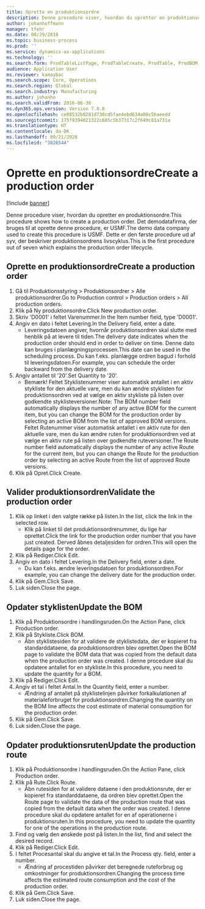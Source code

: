 ```yaml
---
title: Oprette en produktionsordre
description: Denne procedure viser, hvordan du opretter en produktionsordre.
author: johanhoffmann
manager: tfehr
ms.date: 08/29/2018
ms.topic: business-process
ms.prod: ''
ms.service: dynamics-ax-applications
ms.technology: ''
ms.search.form: ProdTableListPage, ProdTableCreate, ProdTable, ProdBOM, ProdRoute, ProdJournalCreate
audience: Application User
ms.reviewer: kamaybac
ms.search.scope: Core, Operations
ms.search.region: Global
ms.search.industry: Manufacturing
ms.author: johanho
ms.search.validFrom: 2016-06-30
ms.dyn365.ops.version: Version 7.0.0
ms.openlocfilehash: ce08532b8281d730cd5fae4ebd634a08c5baeedd
ms.sourcegitcommit: 175f9394021322c685c5b37317c2f649c81a731a
ms.translationtype: HT
ms.contentlocale: da-DK
ms.lasthandoff: 09/21/2020
ms.locfileid: "3826544"
---
```

# <a name="create-a-production-order"></a><span data-ttu-id="27f99-103">Oprette en produktionsordre</span><span class="sxs-lookup"><span data-stu-id="27f99-103">Create a production order</span></span>

[!include [banner](../../includes/banner.md)]

<span data-ttu-id="27f99-104">Denne procedure viser, hvordan du opretter en produktionsordre.</span><span class="sxs-lookup"><span data-stu-id="27f99-104">This procedure shows how to create a production order.</span></span> <span data-ttu-id="27f99-105">Det demodatafirma, der bruges til at oprette denne procedure, er USMF.</span><span class="sxs-lookup"><span data-stu-id="27f99-105">The demo data company used to create this procedure is USMF.</span></span> <span data-ttu-id="27f99-106">Dette er den første procedure ud af syv, der beskriver produktionsordrens livscyklus.</span><span class="sxs-lookup"><span data-stu-id="27f99-106">This is the first procedure out of seven which explains the production order lifecycle.</span></span>


## <a name="create-a-production-order"></a><span data-ttu-id="27f99-107">Oprette en produktionsordre</span><span class="sxs-lookup"><span data-stu-id="27f99-107">Create a production order</span></span>
1. <span data-ttu-id="27f99-108">Gå til Produktionsstyring > Produktionsordrer > Alle produktionsordrer.</span><span class="sxs-lookup"><span data-stu-id="27f99-108">Go to Production control > Production orders > All production orders.</span></span>
2. <span data-ttu-id="27f99-109">Klik på Ny produktionsordre.</span><span class="sxs-lookup"><span data-stu-id="27f99-109">Click New production order.</span></span>
3. <span data-ttu-id="27f99-110">Skriv 'D0001' i feltet Varenummer.</span><span class="sxs-lookup"><span data-stu-id="27f99-110">In the Item number field, type 'D0001'.</span></span>
4. <span data-ttu-id="27f99-111">Angiv en dato i feltet Levering.</span><span class="sxs-lookup"><span data-stu-id="27f99-111">In the Delivery field, enter a date.</span></span>
    * <span data-ttu-id="27f99-112">Leveringsdatoen angiver, hvornår produktionsordren skal slutte med henblik på at levere til tiden.</span><span class="sxs-lookup"><span data-stu-id="27f99-112">The delivery date indicates when the production order should end in order to deliver on time.</span></span> <span data-ttu-id="27f99-113">Denne dato kan bruges i planlægningsprocessen.</span><span class="sxs-lookup"><span data-stu-id="27f99-113">This date can be used in the scheduling process.</span></span> <span data-ttu-id="27f99-114">Du kan f.eks. planlægge ordren bagud i forhold til leveringsdatoen.</span><span class="sxs-lookup"><span data-stu-id="27f99-114">For example, you can schedule the order backward from the delivery date.</span></span>  
5. <span data-ttu-id="27f99-115">Angiv antallet til '20'.</span><span class="sxs-lookup"><span data-stu-id="27f99-115">Set Quantity to '20'.</span></span>
    * <span data-ttu-id="27f99-116">Bemærk! Feltet Styklistenummer viser automatisk antallet i en aktiv stykliste for den aktuelle vare, men du kan ændre styklisten for produktionsordren ved at vælge en aktiv stykliste på listen over godkendte styklisteversioner.</span><span class="sxs-lookup"><span data-stu-id="27f99-116">Note: The BOM number field automatically displays the number of any active BOM for the current item, but you can change the BOM for the production order by selecting an active BOM from the list of approved BOM versions.</span></span>    <span data-ttu-id="27f99-117">Feltet Rutenummer viser automatisk antallet i en aktiv rute for den aktuelle vare, men du kan ændre ruten for produktionsordren ved at vælge en aktiv rute på listen over godkendte ruteversioner.</span><span class="sxs-lookup"><span data-stu-id="27f99-117">The Route number field automatically displays the number of any active Route for the current item, but you can change the Route for the production order by selecting an active Route from the list of approved Route versions.</span></span>  
6. <span data-ttu-id="27f99-118">Klik på Opret.</span><span class="sxs-lookup"><span data-stu-id="27f99-118">Click Create.</span></span>

## <a name="validate-the-production-order"></a><span data-ttu-id="27f99-119">Valider produktionsordren</span><span class="sxs-lookup"><span data-stu-id="27f99-119">Validate the production order</span></span>
1. <span data-ttu-id="27f99-120">Klik op linket i den valgte række på listen.</span><span class="sxs-lookup"><span data-stu-id="27f99-120">In the list, click the link in the selected row.</span></span>
    * <span data-ttu-id="27f99-121">Klik på linket til det produktionsordrenummer, du lige har oprettet.</span><span class="sxs-lookup"><span data-stu-id="27f99-121">Click the link for the production order number that you have just created.</span></span> <span data-ttu-id="27f99-122">Derved åbnes detaljesiden for ordren.</span><span class="sxs-lookup"><span data-stu-id="27f99-122">This will open the details page for the order.</span></span>  
2. <span data-ttu-id="27f99-123">Klik på Rediger.</span><span class="sxs-lookup"><span data-stu-id="27f99-123">Click Edit.</span></span>
3. <span data-ttu-id="27f99-124">Angiv en dato i feltet Levering.</span><span class="sxs-lookup"><span data-stu-id="27f99-124">In the Delivery field, enter a date.</span></span>
    * <span data-ttu-id="27f99-125">Du kan f.eks. ændre leveringsdatoen for produktionsordren.</span><span class="sxs-lookup"><span data-stu-id="27f99-125">For example, you can change the delivery date for the production order.</span></span>  
4. <span data-ttu-id="27f99-126">Klik på Gem.</span><span class="sxs-lookup"><span data-stu-id="27f99-126">Click Save.</span></span>
5. <span data-ttu-id="27f99-127">Luk siden.</span><span class="sxs-lookup"><span data-stu-id="27f99-127">Close the page.</span></span>

## <a name="update-the-bom"></a><span data-ttu-id="27f99-128">Opdater styklisten</span><span class="sxs-lookup"><span data-stu-id="27f99-128">Update the BOM</span></span>
1. <span data-ttu-id="27f99-129">Klik på Produktionsordre i handlingsruden.</span><span class="sxs-lookup"><span data-stu-id="27f99-129">On the Action Pane, click Production order.</span></span>
2. <span data-ttu-id="27f99-130">Klik på Stykliste.</span><span class="sxs-lookup"><span data-stu-id="27f99-130">Click BOM.</span></span>
    * <span data-ttu-id="27f99-131">Åbn styklistesiden for at validere de styklistedata, der er kopieret fra standarddataene, da produktionsordren blev oprettet.</span><span class="sxs-lookup"><span data-stu-id="27f99-131">Open the BOM page to validate the BOM data that was copied from the default data when the production order was created.</span></span> <span data-ttu-id="27f99-132">I denne procedure skal du opdatere antallet for en stykliste.</span><span class="sxs-lookup"><span data-stu-id="27f99-132">In this procedure, you need to update the quantity for a BOM.</span></span>  
3. <span data-ttu-id="27f99-133">Klik på Rediger.</span><span class="sxs-lookup"><span data-stu-id="27f99-133">Click Edit.</span></span>
4. <span data-ttu-id="27f99-134">Angiv et tal i feltet Antal.</span><span class="sxs-lookup"><span data-stu-id="27f99-134">In the Quantity field, enter a number.</span></span>
    * <span data-ttu-id="27f99-135">Ændring af antallet på styklistelinjen påvirker forkalkulationen af materialeforbruget for produktionsordren.</span><span class="sxs-lookup"><span data-stu-id="27f99-135">Changing the quantity on the BOM line affects the cost estimate of material consumption for the production order.</span></span>  
5. <span data-ttu-id="27f99-136">Klik på Gem.</span><span class="sxs-lookup"><span data-stu-id="27f99-136">Click Save.</span></span>
6. <span data-ttu-id="27f99-137">Luk siden.</span><span class="sxs-lookup"><span data-stu-id="27f99-137">Close the page.</span></span>

## <a name="update-the-production-route"></a><span data-ttu-id="27f99-138">Opdater produktionsruten</span><span class="sxs-lookup"><span data-stu-id="27f99-138">Update the production route</span></span>
1. <span data-ttu-id="27f99-139">Klik på Produktionsordre i handlingsruden.</span><span class="sxs-lookup"><span data-stu-id="27f99-139">On the Action Pane, click Production order.</span></span>
2. <span data-ttu-id="27f99-140">Klik på Rute.</span><span class="sxs-lookup"><span data-stu-id="27f99-140">Click Route.</span></span>
    * <span data-ttu-id="27f99-141">Åbn rutesiden for at validere dataene i den produktionsrute, der er kopieret fra standarddataene, da ordren blev oprettet.</span><span class="sxs-lookup"><span data-stu-id="27f99-141">Open the Route page to validate the data of the production route that was copied from the default data when the order was created.</span></span> <span data-ttu-id="27f99-142">I denne procedure skal du opdatere antallet for en af operationerne i produktionsruten.</span><span class="sxs-lookup"><span data-stu-id="27f99-142">In this procedure, you need to update the quantity for one of the operations in the production route.</span></span>  
3. <span data-ttu-id="27f99-143">Find og vælg den ønskede post på listen.</span><span class="sxs-lookup"><span data-stu-id="27f99-143">In the list, find and select the desired record.</span></span>
4. <span data-ttu-id="27f99-144">Klik på Rediger.</span><span class="sxs-lookup"><span data-stu-id="27f99-144">Click Edit.</span></span>
5. <span data-ttu-id="27f99-145">I feltet Procesantal skal du angive et tal.</span><span class="sxs-lookup"><span data-stu-id="27f99-145">In the Process qty. field, enter a number.</span></span>
    * <span data-ttu-id="27f99-146">Ændring af procestiden påvirker det beregnede ruteforbrug og omkostninger for produktionsordren.</span><span class="sxs-lookup"><span data-stu-id="27f99-146">Changing the process time affects the estimated route consumption and the cost of the production order.</span></span>  
6. <span data-ttu-id="27f99-147">Klik på Gem.</span><span class="sxs-lookup"><span data-stu-id="27f99-147">Click Save.</span></span>
7. <span data-ttu-id="27f99-148">Luk siden.</span><span class="sxs-lookup"><span data-stu-id="27f99-148">Close the page.</span></span>

